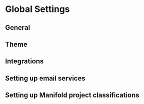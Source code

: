 # Global Settings

## General

## Theme

## Integrations

## Setting up email services

## Setting up Manifold project classifications